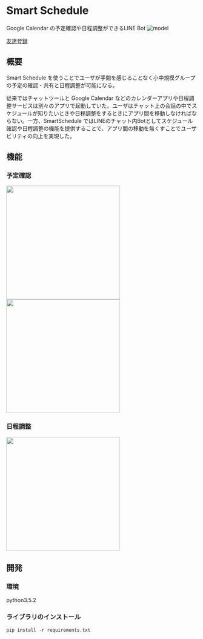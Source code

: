 # Smart Schedule
Google Calendar の予定確認や日程調整ができるLINE Bot
![model](https://raw.githubusercontent.com/wiki/tonkatu05/smart_schedule/images/model.jpg)


[友達登録](https://line.me/R/ti/p/uqaxgNMBUu)

## 概要
Smart Schedule を使うことでユーザが手間を感じることなく小中規模グループの予定の確認・共有と日程調整が可能になる。

従来ではチャットツールと Google Calendar などのカレンダーアプリや日程調整サービスは別々のアプリで起動していた。ユーザはチャット上の会話の中でスケジュールが知りたいときや日程調整をするときにアプリ間を移動しなければならない。一方、SmartSchedule ではLINEのチャット内Botとしてスケジュール確認や日程調整の機能を提供することで、アプリ間の移動を無くすことでユーザビリティの向上を実現した。


## 機能

### 予定確認

<img src="https://raw.githubusercontent.com/wiki/tonkatu05/smart_schedule/images/schedule_call.png" width="300">
<img src="https://raw.githubusercontent.com/wiki/tonkatu05/smart_schedule/images/keyword_search.png" width="300">

### 日程調整

<img src="https://raw.githubusercontent.com/wiki/tonkatu05/smart_schedule/images/adjust_schedule_hassy.png" width="300">

## 開発

### 環境
python3.5.2

### ライブラリのインストール
`pip install -r requirements.txt`
